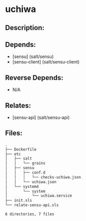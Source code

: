 # uchiwa

## Description:



## Depends:

  -  [sensu] (salt/sensu)
  -  [sensu-client] (salt/sensu-client)

## Reverse Depends:

  -  N/A

## Relates:

  -  [sensu-api] (salt/sensu-api)

## Files:

```bash
.
├── Dockerfile
├── etc
│   ├── salt
│   │   └── grains
│   ├── sensu
│   │   ├── conf.d
│   │   │   └── checks-uchiwa.json
│   │   └── uchiwa.json
│   └── systemd
│       └── system
│           └── uchiwa.service
├── init.sls
└── relate-sensu-api.sls

6 directories, 7 files
```
